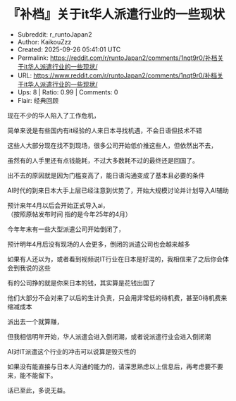 # 『补档』关于it华人派遣行业的一些现状

- Subreddit: r_runtoJapan2
- Author: KaikouZzz
- Created: 2025-09-26 05:41:01 UTC
- Permalink: https://reddit.com/r/runtoJapan2/comments/1nqt9r0/补档关于it华人派遣行业的一些现状/
- URL: https://www.reddit.com/r/runtoJapan2/comments/1nqt9r0/补档关于it华人派遣行业的一些现状/
- Ups: 8 | Ratio: 0.99 | Comments: 0
- Flair: 经典回顾


现在不少的华人陷入了工作危机，

简单来说是有些国内有it经验的人来日本寻找机遇，不会日语但技术不错

这些人大部分现在找不到现场，很多公司开始低价推这些人，但依然出不去，

虽然有的人手里还有点钱能耗，不过大多数耗不过的最终还是回国了。

出不去的原因就是因为门槛变高了，能日语沟通变成了基本且必要的条件

AI时代的到来日本大手上层已经注意到优势了，开始大规模讨论并计划导入AI辅助

预计来年4月以后会开始正式导入ai，  
（按照原帖发布时间 指的是今年25年的4月）

今年年末有一些大型派遣公司开始倒闭了，

预计明年4月后没有现场的人会更多，倒闭的派遣公司也会越来越多

如果有人还以为，或者看到视频说IT行业在日本是好混的，我相信来了之后你会体会到我说的这些

有的公司挣的就是你来日本的钱，其实算是花钱出国了

他们大部分不会对来了以后的生计负责，只会用非常低的待机费，甚至0待机费来缩减成本

派出去一个就算赚，

但我相信明年开始，华人派遣会进入倒闭潮，或者说派遣行业会进入倒闭潮

AI对IT派遣这个行业的冲击可以说算是毁灭性的

如果没有能直接与日本人沟通的能力的，请深思熟虑以上信息后，再考虑要不要来，能不能留下。

话已至此，多说无益。

